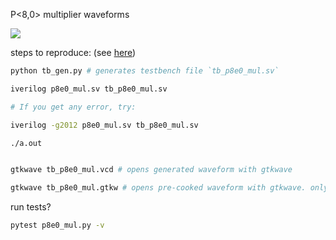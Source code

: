 


P<8,0> multiplier waveforms

![](https://www.dropbox.com/s/2nb9mkhmhwajb7q/Screen%20Shot%202021-11-17%20at%2012.58.51%20PM.png?raw=1)


steps to reproduce:
(see [here](https://bitbucket.org/riscv-ppu/ppu/src/urbani/readme.md#cli-tools))

```sh    
python tb_gen.py # generates testbench file `tb_p8e0_mul.sv`

iverilog p8e0_mul.sv tb_p8e0_mul.sv

# If you get any error, try:

iverilog -g2012 p8e0_mul.sv tb_p8e0_mul.sv

./a.out


gtkwave tb_p8e0_mul.vcd # opens generated waveform with gtkwave

gtkwave tb_p8e0_mul.gtkw # opens pre-cooked waveform with gtkwave. only works if companion vcd file is present, i.e. `tb_p8e0_mul.vcd`
```



run tests?
```sh
pytest p8e0_mul.py -v
```
